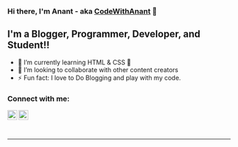### Hi there, I'm Anant - aka [CodeWithAnant] 👋



## I'm a Blogger, Programmer, Developer, and Student!!

- 🌱 I’m currently learning HTML & CSS 🤣
- 👯 I’m looking to collaborate with other content creators
- ⚡ Fun fact: I love to Do Blogging and play with my code.

### Connect with me:


[<img align="left" alt="codeSTACKr | LinkedIn" width="22px" src="https://cdn.jsdelivr.net/npm/simple-icons@v3/icons/linkedin.svg" />][linkedin]
[<img align="left" alt="codeSTACKr | Instagram" width="22px" src="https://cdn.jsdelivr.net/npm/simple-icons@v3/icons/instagram.svg" />][instagram]

<br />



<br />
<br />

---




[CodeWithAnant]: https://github.com/Anant-Goyal
[instagram]: https://www.instagram.com/code_with_anant/
[linkedin]: https://www.linkedin.com/in/anant--goyal/
